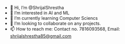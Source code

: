 - 👋 Hi, I’m @ShrijalShrestha
- 👀 I’m interested in AI and ML
- 🌱 I’m currently learning Computer Sciencs
- 💞️ I’m looking to collaborate on any projects.
- 📫 How to reach me: Contact no. 7816093568, Email: shrijalshrestha85@gmail.com

<!---
ShrijalShrestha/ShrijalShrestha is a ✨ special ✨ repository because its `README.md` (this file) appears on your GitHub profile.
You can click the Preview link to take a look at your changes.
--->
